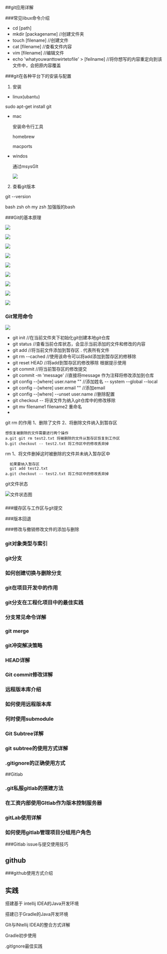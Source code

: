 ##git应用详解

###常见libux命令介绍

- cd [path]
- mkdir [packagename]  //创建文件夹
- touch [filename]  //创建文件
- cat [filename]  //查看文件内容
- vim [filename]  //编辑文件
- echo 'whatyouwanttowirtetofile' > [feilname] //将你想写的内容重定向到该文件中，会把原内容覆盖

###git在各种平台下的安装与配置

1. 安装 

- linux(ubantu)

sudo apt-get install git

- mac

  安装命令行工具

  homebrew

  macports


- windos

  通过msysGIt

  ![](img/pic11.png)

2. 查看git版本

  git --version 



bash zsh oh my zsh 加强版的bash





###Git的基本原理

![](img/pic2.png)

![](img/pic3.png)

![](img/pic4.png)

![](img/pic5.png)

![](img/pic6.png) 

![](img/pic7.png)

![](img/pic8.png)

![](img/pic9.png)

![](img/pic10.png)

### Git常用命令

![](img/pic12.png)

- git init //在当前文件夹下初始化git创建本地git仓库
- git status //查看当前仓库状态，会显示当前添加的文件和修改的内容
- git add <filename> //将当前文件添加到暂存区  . 代表所有文件
- git rm --cached <file> //使用该命令可以将add添加到暂存区的修移除
- git reset HEAD <file>  //将add到暂存区的修改移除  根据提示使用
- git commit //将当前暂存区的修改提交
- git commit -m 'message' //直接将message 作为注释将修改添加到仓库
- git config --[where] user.name "" //添加姓名  -- system --global --local
- git config --[where] user.email "" //添加email 
- git config --[where] --unset user.name //删除配置
- git checkout -- <filename> 将该文件为纳入git仓库中的修改移除
- git mv filename1 filename2 重命名
- ​

git rm 的作用
1、删除了文件
2、将删除文件纳入到暂存区

```
想恢复被删除的文件需要进行两个操作
a.git git rm test2.txt 将被删除的文件从暂存区恢复到工作区
b.git checkout -- test2.txt 将工作区中的修改丢弃掉
```

rm 
  1、将文件删掉这时被删除的文件并未纳入暂存区中

```
  如果要纳入暂存区
  git add test2.txt
a.git checkout -- test2.txt 将工作区中的修改丢弃掉
```

git文件状态

![文件状态图](./img/pic1.png)

### 

###缓存区与工作区与git提交

###版本回退

###修改与撤销修改文件的添加与删除

### git对象类型与索引

### git分支

### 如何创建切换与删除分支

### git在项目开发中的作用

### git分支在工程化项目中的最佳实践

### 分支常见命令详解

### git merge

### git冲突解决策略

### HEAD详解

### Git commit修改详解

### 远程版本库介绍

### 如何使用远程版本库

### 何时使用submodule

### Git Subtree详解

### git subtree的使用方式详解

### .gitignore的正确使用方式

##Gitlab

### .git私服gitlab的搭建方法

### 在工资内部使用GItlab作为版本控制服务器

### gitLab使用详解

### 如何使用gitlab管理项目分组用户角色

###Gitlab issue与提交使用技巧

## github

###github使用方式介绍

## 实践

搭建基于 intellij IDEA的Java开发环境

搭建已于Gradle的Java开发环境

GIt与INtellij IDEA的整合方式详解

Gradle初步使用

.gitIgnore最佳实践







